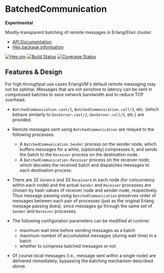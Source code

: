 # BatchedCommunication

**Experimental**

Mostly-transparent batching of remote messages in Erlang/Elixir cluster.

- [API Documentation](http://hexdocs.pm/batched_communication/)
- [Hex package information](https://hex.pm/packages/batched_communication)

[![Hex.pm](http://img.shields.io/hexpm/v/batched_communication.svg)](https://hex.pm/packages/batched_communication)
[![Build Status](https://travis-ci.org/skirino/batched_communication.svg)](https://travis-ci.org/skirino/batched_communication)
[![Coverage Status](https://coveralls.io/repos/skirino/batched_communication/badge.png?branch=master)](https://coveralls.io/r/skirino/batched_communication?branch=master)

## Features & Design

For high throughput use cases ErlangVM's default remote messaging may not be optimal.
Messages that are not sensitive to latency can be sent in compressed batches to save network bandwidth and to reduce TCP overhead.

- `BatchedCommunication.cast/2`, `BatchedCommunication.call/3`, etc. (which behave similarly to `GenServer.cast/2`, `GenServer.call/3`, etc.) are provided.
- Remote messages sent using `BatchedCommunication` are relayed to the following processes:
    - A `BatchedCommunication.Sender` process on the sender node, which buffers messages for a while,
      (optionally) compresses it, and sends the batch to the `Receiver` process on the destination node.
    - A `BatchedCommunication.Receiver` process on the receiver node, which decodes the received batch and
      dispatches messages to each destination process.

- There are 32 `Sender`s and 32 `Receiver`s in each node (for concurrency within each node) and
  the actual `Sender` and `Receiver` processes are chosen by hash values of receiver node and sender node, respectively.
  Thus message passing using `BatchedCommunication` preserves order of messages between each pair of processes
  (just as the original Erlang message passing does),
  since messages go through the same set of `Sender` and `Receiver` processes.
- The following configuration parameters can be modified at runtime:
    - maximum wait time before sending messages as a batch
    - maximum number of accumulated messages (during wait time) in a batch
    - whether to compress batched messages or not
- Of course local messages (i.e., message sent within a single node) are delivered immediately, bypassing the batching mechanism described above.
